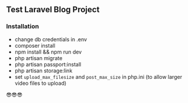 ## Test Laravel Blog Project

### Installation

-   change db credentials in .env
-   composer install
-   npm install && npm run dev
-   php artisan migrate
-   php artisan passport:install
-   php artisan storage:link
-   set `upload_max_filesize` and `post_max_size` in php.ini (to allow larger video files to upload)

😎😎😎
